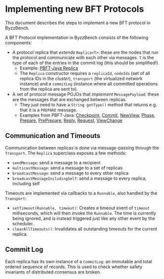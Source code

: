 # Implementing new BFT Protocols

This document describes the steps to implement a new BFT protocol in ByzzBench.

A BFT Protocol implementation in ByzzBench consists of the following components:

- A protocol replica that *extends* `Replica<T>`: these are the nodes that run the protocol and communicate with each other
  via messages. `T` is the type of each of the entries in the commit log (this should be simplified!).
  - Example: [PBFT-Java Replica](../simulator/src/main/java/byzzbench/simulator/protocols/pbft_java/PbftReplica.java)
  - The `Replica` constructor requires a `replicaId`, `nodeIds` (set of all replica IDs in the *cluster*), `transport` (the virtualized network instance) and a `commitLog` (instance where all committed operations from the replica are sent to).
- A set of protocol message POJOs that *implement* `MessagePayload`: these are the messages that are exchanged between replicas.
  - They just need to have a `String getType()` method that returns e.g. that it is a `PREPARE` message.
  - Examples from PBFT-Java: [Checkpoint](../simulator/src/main/java/byzzbench/simulator/protocols/pbft_java/message/CheckpointMessage.java), [Commit](../simulator/src/main/java/byzzbench/simulator/protocols/pbft_java/message/CommitMessage.java), [NewView](../simulator/src/main/java/byzzbench/simulator/protocols/pbft_java/message/NewViewMessage.java), [Phase](../simulator/src/main/java/byzzbench/simulator/protocols/pbft_java/message/PhaseMessage.java), [Prepare](../simulator/src/main/java/byzzbench/simulator/protocols/pbft_java/message/PrepareMessage.java), [PrePrepare](../simulator/src/main/java/byzzbench/simulator/protocols/pbft_java/message/PrePrepareMessage.java), [Reply](../simulator/src/main/java/byzzbench/simulator/protocols/pbft_java/message/ReplyMessage.java), [Request](../simulator/src/main/java/byzzbench/simulator/protocols/pbft_java/message/RequestMessage.java), [ViewChange](../simulator/src/main/java/byzzbench/simulator/protocols/pbft_java/message/ViewChangeMessage.java)

## Communication and Timeouts

Communication between replicas is done via message-passing through the `Transport`. The `Replica` superclass exposes a few methods:

- `sendMessage`: send a message to a recipient
- `multicastMessage`: send a message to a set of replicas
- `broadcastMessage`: send a message to every other replica
- `broadcastMessageIncludingSelf`: send a message to every replica, including self

Timeouts are implemented via callbacks to a `Runnable`, also handled by the `Transport`:

- `setTimeout(Runnable, timeout)`: Creates a timeout event of `timeout` milliseconds, which will then invoke the `Runnable`. The time is currently being ignored, and is instead triggered just like any other event by the scheduler.
- `clearAllTimeouts()`: Invalidates all outstanding timeouts for the current replica.

## Commit Log

Each replica has its own instance of a `CommitLog`: an immutable and total ordered sequence of records. This is used to check whether safety invariants of distributed consensus are broken.
